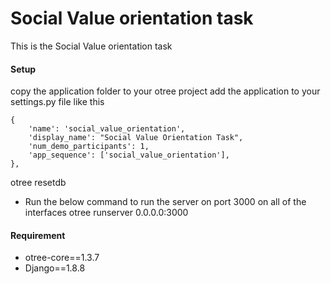 # Social Value orientation task

This is the Social Value orientation task




#### Setup

copy the application folder to your otree project
add the application to your settings.py file like this

    {
        'name': 'social_value_orientation',
        'display_name': "Social Value Orientation Task",
        'num_demo_participants': 1,
        'app_sequence': ['social_value_orientation'],
    },

otree resetdb

* Run the below command to run the server on port 3000 on all of the interfaces
otree runserver 0.0.0.0:3000


#### Requirement
* otree-core==1.3.7
* Django==1.8.8
